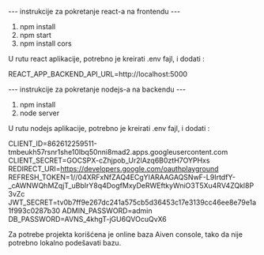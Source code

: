 --- instrukcije za pokretanje react-a na frontendu ---
1. npm install
2. npm start
3. npm install cors
   
U rutu react aplikacije, potrebno je kreirati .env fajl, i dodati :

REACT_APP_BACKEND_API_URL=http://localhost:5000


--- instrukcije za pokretanje nodejs-a na backendu --- 
1. npm install
2. node server

U rutu nodejs aplikacije, potrebno je kreirati .env fajl, i dodati : 

CLIENT_ID=862612259511-tmbeukh57rsnr1she10lbq50nni8mad2.apps.googleusercontent.com
CLIENT_SECRET=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
REDIRECT_URI=https://developers.google.com/oauthplayground
REFRESH_TOKEN=1//04XRFxNfZAQ4ECgYIARAAGAQSNwF-L9IrtdfY-_cAWNWQhMZqjT_uBbIrY8q4DogfMxyDeRWEftkyWniO3T5Xu4RV4ZQkl8P3vZc                                                                          
JWT_SECRET=tv0b7ff9e267dc241a575cb5d36453c17e3139cc46ee8e79e1a1f993c0287b30
ADMIN_PASSWORD=admin                                                                      
DB_PASSWORD=AVNS_4khgT-jGU6QVOcuQvX6                                                                          


Za potrebe projekta korišćena je online baza Aiven console, tako da nije potrebno lokalno podešavati bazu.
